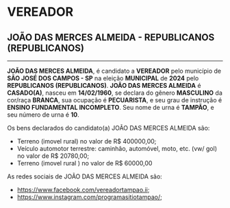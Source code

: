 # VEREADOR
## JOÃO DAS MERCES ALMEIDA - REPUBLICANOS (REPUBLICANOS)
---
**JOÃO DAS MERCES ALMEIDA**, é candidato a **VEREADOR** pelo município de **SÃO JOSÉ DOS CAMPOS - SP** na eleição **MUNICIPAL** de **2024** pelo **REPUBLICANOS (REPUBLICANOS)**.
**JOÃO DAS MERCES ALMEIDA** é **CASADO(A)**, nasceu em **14/02/1960**, se declara do gênero **MASCULINO** da cor/raça **BRANCA**, sua ocupação é **PECUARISTA**, e seu grau de instrução é **ENSINO FUNDAMENTAL INCOMPLETO**.
Seu nome de urna é **TAMPÃO**, e seu número de urna é **10**.

Os bens declarados do candidato(a) JOÃO DAS MERCES ALMEIDA são: 
- Terreno (imovel rural) no valor de R$ 400000,00;
- Veículo automotor terrestre: caminhão, automóvel, moto, etc. (vw/ gol) no valor de R$ 20780,00;
- Terreno (imovel rural ) no valor de R$ 60000,00

As redes sociais de JOÃO DAS MERCES ALMEIDA são:
-  https://www.facebook.com/vereadortampao.ii;
- https://www.instagram.com/programasitiotampao/;